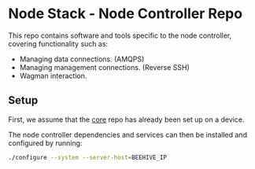 <!--
waggle_topic=/node_controller/introduction
-->

# Node Stack - Node Controller Repo

This repo contains software and tools specific to the node controller, covering functionality such as:

* Managing data connections. (AMQPS)
* Managing management connections. (Reverse SSH)
* Wagman interaction.

## Setup

First, we assume that the [core](https://github.com/waggle-sensor/core) repo has already been set up on a device.

The node controller dependencies and services can then be installed and configured by running:

```sh
./configure --system --server-host=BEEHIVE_IP
```

